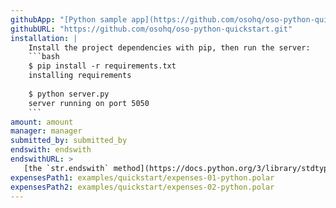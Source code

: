 ```yaml
---
githubApp: "[Python sample app](https://github.com/osohq/oso-python-quickstart)"
githubURL: "https://github.com/osohq/oso-python-quickstart.git"
installation: |
    Install the project dependencies with pip, then run the server:
    ```bash
    $ pip install -r requirements.txt
    installing requirements
    
    $ python server.py
    server running on port 5050
    ```
amount: amount
manager: manager
submitted_by: submitted_by
endswith: endswith
endswithURL: >
   [the `str.endswith` method](https://docs.python.org/3/library/stdtypes.html#str.endswith)
expensesPath1: examples/quickstart/expenses-01-python.polar
expensesPath2: examples/quickstart/expenses-02-python.polar
---
```

